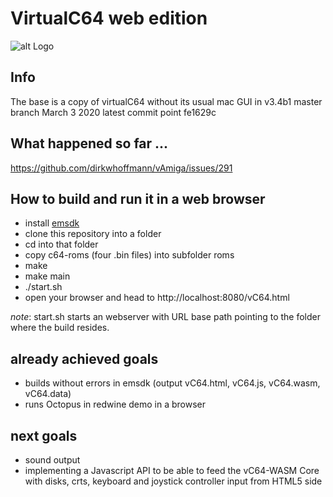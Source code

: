 # VirtualC64 web edition

![alt Logo](http://www.dirkwhoffmann.de/software/images/banner-vcweb.jpg)

## Info
The base is a copy of virtualC64 without its usual mac GUI in v3.4b1 master branch March 3 2020 latest commit point fe1629c

## What happened so far ...
https://github.com/dirkwhoffmann/vAmiga/issues/291

## How to build and run it in a web browser 
* install [emsdk](https://emscripten.org/docs/getting_started/downloads.html) 
* clone this repository into a folder 
* cd into that folder
* copy c64-roms (four .bin files) into subfolder roms
* make 
* make main
* ./start.sh
* open your browser and head to http://localhost:8080/vC64.html

_note_: start.sh starts an webserver with URL base path pointing to the folder where the build resides.

## already achieved goals 
* builds without errors in emsdk  (output vC64.html, vC64.js, vC64.wasm, vC64.data)
* runs Octopus in redwine demo in a browser

## next goals
* sound output
* implementing a Javascript API to be able to feed the vC64-WASM Core with disks, crts, keyboard and joystick controller input from  HTML5 side

